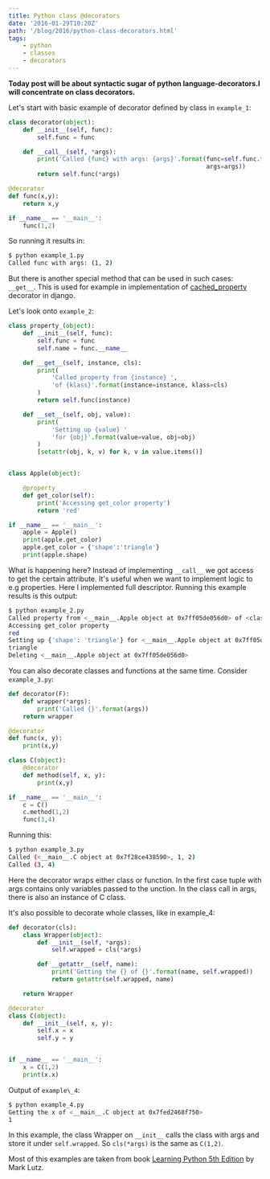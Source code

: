 ```yaml
---
title: Python class @decorators
date: '2016-01-29T10:20Z'
path: '/blog/2016/python-class-decorators.html'
tags: 
    - python
    - classes
    - decorators
---
```


**Today post will be about syntactic sugar of python
language-decorators.I will concentrate on class decorators.**

Let's start with basic example of decorator defined by class in
`example_1`:

```python
class decorator(object):
    def __init__(self, func):
        self.func = func

    def __call__(self, *args):
        print('Called {func} with args: {args}'.format(func=self.func.func_name,
                                                       args=args))
        return self.func(*args)

@decorator
def func(x,y):
    return x,y

if __name__ == '__main__':
    func(1,2)
```

So running it results in:

```bash
$ python example_1.py
Called func with args: (1, 2)
```

But there is another special method that can be used in such cases:
`__get__`. This is used for example in implementation of
[cached_property](https://github.com/django/django/blob/master/django/utils/functional.py#L19)
decorator in django.

Let's look onto `example_2`:

```python
class property_(object):
    def __init__(self, func):
        self.func = func
        self.name = func.__name__

    def __get__(self, instance, cls):
        print(
            'Called property from {instance} ',
            'of {klass}'.format(instance=instance, klass=cls)
        )
        return self.func(instance)

    def __set__(self, obj, value):
        print(
            'Setting up {value} '
            'for {obj}'.format(value=value, obj=obj)
        )
        [setattr(obj, k, v) for k, v in value.items()]


class Apple(object):

    @property_
    def get_color(self):
        print('Accessing get_color property')
        return 'red'

if __name__ == '__main__':
    apple = Apple()
    print(apple.get_color)
    apple.get_color = {'shape':'triangle'}
    print(apple.shape)
```

What is happening here? Instead of implementing `__call__` we got access
to get the certain attribute. It's useful when we want to implement
logic to e.g properties. Here I implemented full descriptor. Running
this example results is this output:

```bash
$ python example_2.py
Called property from <__main__.Apple object at 0x7ff05de056d0> of <class '__main__.Apple'>
Accessing get_color property
red
Setting up {'shape': 'triangle'} for <__main__.Apple object at 0x7ff05de056d0>
triangle
Deleting <__main__.Apple object at 0x7ff05de056d0>
```

You can also decorate classes and functions at the same time. Consider
`example_3.py`:

```python
def decorator(F):
    def wrapper(*args):
        print('Called {}'.format(args))
    return wrapper

@decorator
def func(x, y):
    print(x,y)

class C(object):
    @decorator
    def method(self, x, y):
        print(x,y)

if __name__ == '__main__':
    c = C()
    c.method(1,2)
    func(3,4)
```

Running this:

```bash
$ python example_3.py
Called (<__main__.C object at 0x7f28ce438590>, 1, 2)
Called (3, 4)
```

Here the decorator wraps either class or function. In the first case
tuple with args contains only variables passed to the unction. In the
class call in args, there is also an instance of C class.

It's also possible to decorate whole classes, like in example\_4:

```python
def decorator(cls):
    class Wrapper(object):
        def __init__(self, *args):
            self.wrapped = cls(*args)

        def __getattr__(self, name):
            print('Getting the {} of {}'.format(name, self.wrapped))
            return getattr(self.wrapped, name)

    return Wrapper

@decorator
class C(object):
    def __init__(self, x, y):
        self.x = x
        self.y = y


if __name__ == '__main__':
    x = C(1,2)
    print(x.x)
```

Output of `example\_4`:

```bash
$ python example_4.py
Getting the x of <__main__.C object at 0x7fed2468f750>
1
```

In this example, the class Wrapper on `__init__` calls the class with
args and store it under `self.wrapped`. So `cls(*args)` is the same as
`C(1,2)`.

Most of this examples are taken from book [Learning Python 5th
Edition](http://www.amazon.com/gp/product/1449355730?keywords=learning%20python%205th%20edition&qid=1454103755&ref_=sr_1_1&sr=8-1)
by Mark Lutz.
